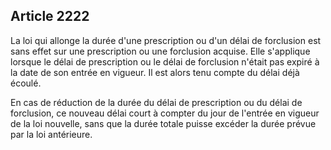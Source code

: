 Article 2222
----
La loi qui allonge la durée d'une prescription ou d'un délai de forclusion est
sans effet sur une prescription ou une forclusion acquise. Elle s'applique
lorsque le délai de prescription ou le délai de forclusion n'était pas expiré à
la date de son entrée en vigueur. Il est alors tenu compte du délai déjà écoulé.

En cas de réduction de la durée du délai de prescription ou du délai de
forclusion, ce nouveau délai court à compter du jour de l'entrée en vigueur de
la loi nouvelle, sans que la durée totale puisse excéder la durée prévue par la
loi antérieure.
